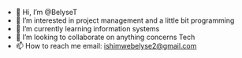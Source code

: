- 👋 Hi, I’m @BelyseT
- 👀 I’m interested in project management and a little bit programming
- 🌱 I’m currently learning information systems
- 💞️ I’m looking to collaborate on anything concerns Tech
- 📫 How to reach me email: ishimwebelyse2@gmail.com

<!---
BelyseT/BelyseT is a ✨ special ✨ repository because its `README.md` (this file) appears on your GitHub profile.
You can click the Preview link to take a look at your changes.
--->
